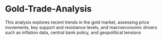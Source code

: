 # Gold-Trade-Analysis
This analysis explores recent trends in the gold market, assessing price movements, key support and resistance levels, and macroeconomic drivers such as inflation data, central bank policy, and geopolitical tensions
